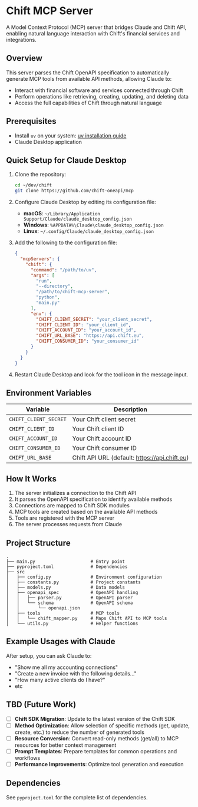 # Chift MCP Server

A Model Context Protocol (MCP) server that bridges Claude and Chift API, enabling natural language interaction with Chift's financial services and integrations.

## Overview

This server parses the Chift OpenAPI specification to automatically generate MCP tools from available API methods, allowing Claude to:

- Interact with financial software and services connected through Chift
- Perform operations like retrieving, creating, updating, and deleting data
- Access the full capabilities of Chift through natural language

## Prerequisites

- Install `uv` on your system: [uv installation guide](https://docs.astral.sh/uv/getting-started/installation/)
- Claude Desktop application

## Quick Setup for Claude Desktop

1. Clone the repository:
   ```bash
   cd ~/dev/chift
   git clone https://github.com/chift-oneapi/mcp
   ```

2. Configure Claude Desktop by editing its configuration file:
   - **macOS**: `~/Library/Application Support/Claude/claude_desktop_config.json`
   - **Windows**: `%APPDATA%\Claude\claude_desktop_config.json`
   - **Linux**: `~/.config/Claude/claude_desktop_config.json`

3. Add the following to the configuration file:
   ```json
   {
     "mcpServers": {
       "chift": {
         "command": "/path/to/uv",
         "args": [
           "run",
           "--directory",
           "/path/to/chift-mcp-server",
           "python",
           "main.py"
         ],
         "env": {
           "CHIFT_CLIENT_SECRET": "your_client_secret",
           "CHIFT_CLIENT_ID": "your_client_id",
           "CHIFT_ACCOUNT_ID": "your_account_id",
           "CHIFT_URL_BASE": "https://api.chift.eu",
           "CHIFT_CONSUMER_ID": "your_consumer_id"
         }
       }
     }
   }
   ```

4. Restart Claude Desktop and look for the tool icon in the message input.

## Environment Variables

| Variable | Description |
|----------|-------------|
| `CHIFT_CLIENT_SECRET` | Your Chift client secret |
| `CHIFT_CLIENT_ID` | Your Chift client ID |
| `CHIFT_ACCOUNT_ID` | Your Chift account ID |
| `CHIFT_CONSUMER_ID` | Your Chift consumer ID |
| `CHIFT_URL_BASE` | Chift API URL (default: https://api.chift.eu) |

## How It Works

1. The server initializes a connection to the Chift API
2. It parses the OpenAPI specification to identify available methods
3. Connections are mapped to Chift SDK modules
4. MCP tools are created based on the available API methods
5. Tools are registered with the MCP server
6. The server processes requests from Claude

## Project Structure

```
.
├── main.py                     # Entry point
├── pyproject.toml              # Dependencies
├── src
│   ├── config.py               # Environment configuration
│   ├── constants.py            # Project constants
│   ├── models.py               # Data models
│   ├── openapi_spec            # OpenAPI handling
│   │   ├── parser.py           # OpenAPI parser
│   │   └── schema              # OpenAPI schema
│   │       └── openapi.json
│   ├── tools                   # MCP tools
│   │   └── chift_mapper.py     # Maps Chift API to MCP tools
│   └── utils.py                # Helper functions
```

## Example Usages with Claude

After setup, you can ask Claude to:

- "Show me all my accounting connections"
- "Create a new invoice with the following details..."
- "How many active clients do I have?"
- etc 

## TBD (Future Work)
- [ ] **Chift SDK Migration**: Update to the latest version of the Chift SDK
- [ ] **Method Optimization**: Allow selection of specific methods (get, update, create, etc.) to reduce the number of generated tools
- [ ] **Resource Conversion**: Convert read-only methods (get/all) to MCP resources for better context management
- [ ] **Prompt Templates**: Prepare templates for common operations and workflows
- [ ] **Performance Improvements**: Optimize tool generation and execution

## Dependencies

See `pyproject.toml` for the complete list of dependencies.